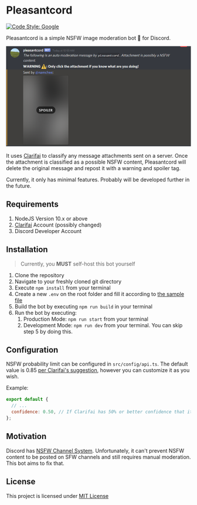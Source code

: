 # Pleasantcord

[![Code Style: Google](https://img.shields.io/badge/code%20style-google-blueviolet.svg)](https://github.com/google/gts)

Pleasantcord is a simple NSFW image moderation bot 🤖 for Discord.

![Pleasantcord Demo](docs/demo-pleasantcord.png)

It uses [Clarifai](https://www.clarifai.com/) to classify any message attachments sent on a server. Once the attachment is classified as a possible NSFW content, Pleasantcord will delete the original message and repost it with a warning and spoiler tag.

Currently, it only has minimal features. Probably will be developed further in the future.

## Requirements

1. NodeJS Version 10.x or above
2. [Clarifai](https://www.clarifai.com/) Account (possibly changed)
3. Discord Developer Account

## Installation

> Currently, you **MUST** self-host this bot yourself

1. Clone the repository
2. Navigate to your freshly cloned git directory
3. Execute `npm install` from your terminal
4. Create a new `.env` on the root folder and fill it according to [the sample file](.env.sample)
5. Build the bot by executing `npm run build` in your terminal
6. Run the bot by executing:
    1. Production Mode: `npm run start` from your terminal
    2. Development Mode: `npm run dev` from your terminal. You can skip step 5 by doing this.

## Configuration

NSFW probability limit can be configured in `src/config/api.ts`. The default value is 0.85 [per Clarifai's suggestion](https://www.clarifai.com/models/nsfw-image-recognition-model-e9576d86d2004ed1a38ba0cf39ecb4b1), however you can customize it as you wish.

Example:

```js
export default {
  // ...
  confidence: 0.50, // If Clarifai has 50% or better confidence that it's a NSFW image, it will be moderated
};
```

## Motivation

Discord has [NSFW Channel System](https://support.discord.com/hc/en-us/articles/115000084051-NSFW-Channels-and-Content). Unfortunately, it can't prevent NSFW content to be posted
on SFW channels and still requires manual moderation. This bot aims to fix that.

## License

This project is licensed under [MIT License](LICENSE)
